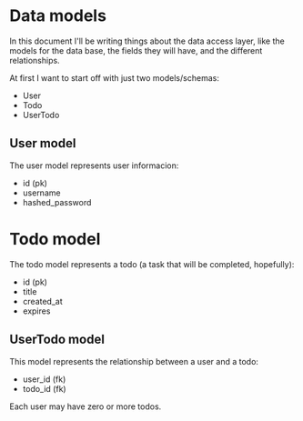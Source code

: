 # Data models

In this document I'll be writing things about the data access layer, like the models for the data base, the fields they will have, and the different relationships.

At first I want to start off with just two models/schemas:

- User
- Todo
- UserTodo

## User model

The user model represents user informacion:

- id (pk)
- username
- hashed_password

# Todo model

The todo model represents a todo (a task that will be completed, hopefully):

- id (pk)
- title
- created_at
- expires

## UserTodo model

This model represents the relationship between a user and a todo:

- user_id (fk)
- todo_id (fk)

Each user may have zero or more todos.
